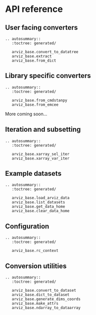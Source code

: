 # API reference

## User facing converters

```{eval-rst}
.. autosummary::
   :toctree: generated/

   arviz_base.convert_to_datatree
   arviz_base.extract
   arviz_base.from_dict
```

## Library specific converters

```{eval-rst}
.. autosummary::
   :toctree: generated/

   arviz_base.from_cmdstanpy
   arviz_base.from_emcee
```

More coming soon...

## Iteration and subsetting

```{eval-rst}
.. autosummary::
   :toctree: generated/

   arviz_base.xarray_sel_iter
   arviz_base.xarray_var_iter
```


## Example datasets

```{eval-rst}
.. autosummary::
   :toctree: generated/

   arviz_base.load_arviz_data
   arviz_base.list_datasets
   arviz_base.get_data_home
   arviz_base.clear_data_home
```

## Configuration

```{eval-rst}
.. autosummary::
   :toctree: generated/

   arviz_base.rc_context
```

## Conversion utilities

```{eval-rst}
.. autosummary::
   :toctree: generated/

   arviz_base.convert_to_dataset
   arviz_base.dict_to_dataset
   arviz_base.generate_dims_coords
   arviz_base.make_attrs
   arviz_base.ndarray_to_dataarray
```
